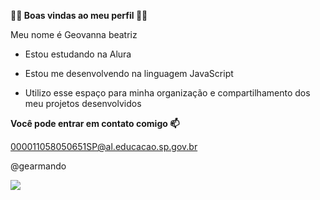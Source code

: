 **💜💜 Boas vindas ao meu perfil 💜💜**

Meu nome é Geovanna beatriz

- Estou estudando na Alura

- Estou me desenvolvendo na linguagem JavaScript

- Utilizo esse espaço para minha organização e compartilhamento dos meu projetos desenvolvidos

**Você pode entrar em contato comigo 📫**

000011058050651SP@al.educacao.sp.gov.br

@gearmando

![](https://media1.tenor.com/m/BZaWjKzYBLQAAAAd/racoon-raccoon.gif)

